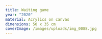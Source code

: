 ```yaml
---
title: Waiting game
year: "2020"
material: Acrylics on canvas
dimensions: 50 x 35 cm
coverImage: /images/uploads/img_0088.jpg
---
```

